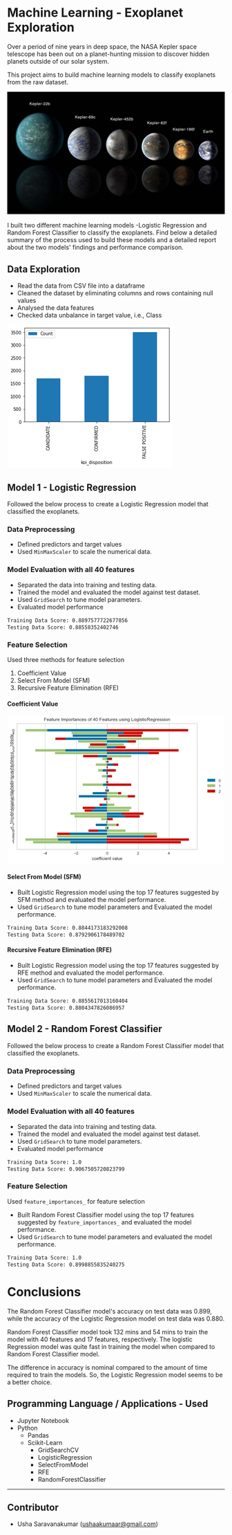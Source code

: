 # Machine Learning - Exoplanet Exploration

Over a period of nine years in deep space, the NASA Kepler space telescope has been out on a planet-hunting mission to discover hidden planets outside of our solar system.

This project aims to build machine learning models to classify exoplanets from the raw dataset. 

![exoplanets.jpg](Images/exoplanets.jpg)

I built two different machine learning models -Logistic Regression and Random Forest Classifier to classify the exoplanets. Find below a detailed summary of the process used to build these models and a detailed report about the two models' findings and performance comparison.

## Data Exploration
* Read the data from CSV file into a dataframe
* Cleaned the dataset by eliminating columns and rows containing null values
* Analysed the data features
* Checked data unbalance in target value, i.e., Class

![Data_Unbalance_In_Target_Values.png](Images/Data_Unbalance_In_Target_Values.png)

## Model 1 - Logistic Regression
Followed the below process to create a Logistic Regression model that classified the exoplanets.

### Data Preprocessing
* Defined predictors and target values
* Used `MinMaxScaler` to scale the numerical data.

### Model Evaluation with all 40 features
* Separated the data into training and testing data.
* Trained the model and evaluated the model against test dataset.
* Used `GridSearch` to tune model parameters.
* Evaluated model performance
```
Training Data Score: 0.8897577722677856
Testing Data Score: 0.88558352402746
```
### Feature Selection

Used three methods for feature selection
1. Coefficient Value
2. Select From Model (SFM)
3. Recursive Feature Elimination (RFE)

#### Coefficient Value
![LogisticRegressionFeatureSelection.png](Images/LogisticRegressionFeatureSelection.png)

#### Select From Model (SFM)
* Built Logistic Regression model using the top 17 features suggested by SFM method and evaluated the model performance.
* Used `GridSearch` to tune model parameters and Evaluated the model performance.
```
Training Data Score: 0.8844173183292008
Testing Data Score: 0.8792906178489702
```  

#### Recursive Feature Elimination (RFE)
* Built Logistic Regression model using the top 17 features suggested by RFE method and evaluated the model performance.
* Used `GridSearch` to tune model parameters and Evaluated the model performance.
```
Training Data Score: 0.8855617013160404
Testing Data Score: 0.8804347826086957
```  

## Model 2 - Random Forest Classifier
Followed the below process to create a Random Forest Classifier model that classified the exoplanets.

### Data Preprocessing
* Defined predictors and target values
* Used `MinMaxScaler` to scale the numerical data.

### Model Evaluation with all 40 features
* Separated the data into training and testing data.
* Trained the model and evaluated the model against test dataset.
* Used `GridSearch` to tune model parameters.
* Evaluated model performance
```
Training Data Score: 1.0
Testing Data Score: 0.9067505720823799
```

### Feature Selection

Used `feature_importances_` for feature selection
* Built Random Forest Classifier model using the top 17 features suggested by `feature_importances_`  and evaluated the model performance.
* Used `GridSearch` to tune model parameters and evaluated the model performance.
```
Training Data Score: 1.0
Testing Data Score: 0.8998855835240275
```  

# Conclusions

The Random Forest Classifier model's accuracy on test data was 0.899, while the accuracy of the Logistic Regression model on test data was 0.880. 

Random Forest Classifier model took 132 mins and 54 mins to train the model with 40 features and 17 features, respectively. The logistic Regression model was quite fast in training the model when compared to Random Forest Classifier model. 

The difference in accuracy is nominal compared to the amount of time required to train the models. So, the Logistic Regression model seems to be a better choice.

## Programming Language / Applications - Used
  * Jupyter Notebook
  * Python
    - Pandas
    - Scikit-Learn
        * GridSearchCV
        * LogisticRegression
        * SelectFromModel
        * RFE
        * RandomForestClassifier

---

## Contributor

- Usha Saravanakumar (ushaakumaar@gmail.com)
